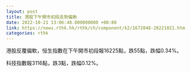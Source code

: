 ```yaml
---
layout: post
title: 港股下午開市初段走勢偏軟
date: 2022-10-21 13:06:48.000000000 +08:00
link: https://news.rthk.hk/rthk/ch/component/k2/1672048-20221021.htm
categories: rthk
---
```


港股反覆偏軟，恒生指數在下午開市初段報16225點，跌55點，跌幅0.34%。

科技指數報3116點，跌3點，跌幅0.12%。
